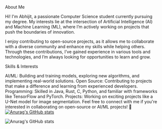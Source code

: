 About Me

Hi! I'm Abhijit, a passionate Computer Science student currently pursuing my degree. My interests lie at the intersection of Artificial Intelligence (AI) and Machine Learning (ML), where I’m actively working on projects that push the boundaries of innovation.

I enjoy contributing to open-source projects, as it allows me to collaborate with a diverse community and enhance my skills while helping others. Through these contributions, I’ve gained experience in various tools and technologies, and I’m always looking for opportunities to learn and grow.

Skills & Interests

AI/ML: Building and training models, exploring new algorithms, and implementing real-world solutions.
Open Source: Contributing to projects that make a difference and learning from experienced developers.
Programming: Skilled in Java, Rust, C, Python, and familiar with frameworks like TensorFlow and PyTorch.
Projects: Working on exciting projects like a U-Net model for image segmentation.
Feel free to connect with me if you're interested in collaborating on open-source or AI/ML projects! 🚀
[![Anurag's GitHub stats](https://github-readme-stats.vercel.app/api?username=Abhijit-without-h)](https://github.com/anuraghazra/github-readme-stats)

![Anurag's GitHub stats](https://github-readme-stats.vercel.app/api?username=Abhijit-without-h&show_icons=true)
